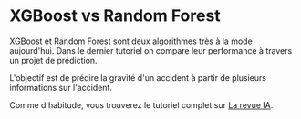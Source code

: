 # XGBoost vs Random Forest

XGBoost et Random Forest sont deux algorithmes très à la mode aujourd'hui. Dans le dernier tutoriel on compare leur performance à travers un projet de prédiction.

L'objectif est de prédire la gravité d'un accident à partir de plusieurs informations sur l'accident.

Comme d'habitude, vous trouverez le tutoriel complet sur [La revue IA](https://larevueia.fr/xgboost-vs-random-forest-predire-la-gravite-dun-accident-de-la-route/).
